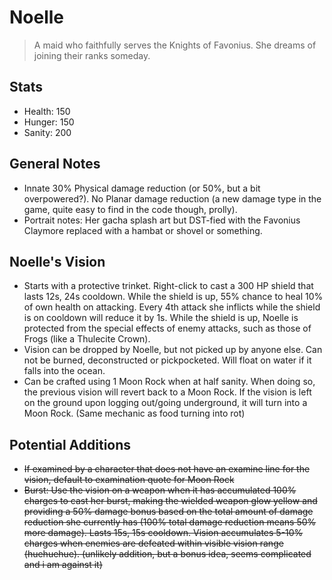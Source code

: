 # Noelle

> A maid who faithfully serves the Knights of Favonius. She dreams of joining their ranks someday.

## Stats

* Health: 150
* Hunger: 150
* Sanity: 200

## General Notes

* Innate 30% Physical damage reduction (or 50%, but a bit overpowered?). No Planar damage reduction (a new damage type in the game, quite easy to find in the code though, prolly).
* Portrait notes: Her gacha splash art but DST-fied with the Favonius Claymore replaced with a hambat or shovel or something. 

## Noelle's Vision
* Starts with a protective trinket. Right-click to cast a 300 HP shield that lasts 12s, 24s cooldown. While the shield is up, 55% chance to heal 10% of own health on attacking. Every 4th attack she inflicts while the shield is on cooldown will reduce it by 1s. While the shield is up, Noelle is protected from the special effects of enemy attacks, such as those of Frogs (like a Thulecite Crown).
* Vision can be dropped by Noelle, but not picked up by anyone else. Can not be burned, deconstructed or pickpocketed. Will float on water if it falls into the ocean.
* Can be crafted using 1 Moon Rock when at half sanity. When doing so, the previous vision will revert back to a Moon Rock. If the vision is left on the ground upon logging out/going underground, it will turn into a Moon Rock. (Same mechanic as food turning into rot)

## Potential Additions
* ~~If examined by a character that does not have an examine line for the vision, default to examination quote for Moon Rock~~
* ~~Burst: Use the vision on a weapon when it has accumulated 100% charges to cast her burst, making the wielded weapon glow yellow and providing a 50% damage bonus based on the total amount of damage reduction she currently has (100% total damage reduction means 50% more damage). Lasts 15s, 15s cooldown. Vision accumulates 5-10% charges when enemies are defeated within visible vision range (huehuehue). (unlikely addition, but a bonus idea, seems complicated and i am against it)~~